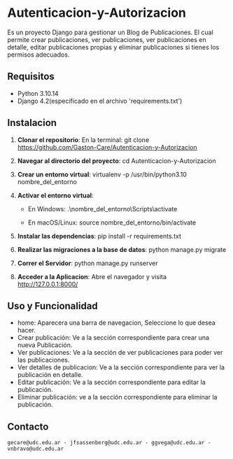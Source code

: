 # Autenticacion-y-Autorizacion

Es un proyecto Django para gestionar un Blog de Publicaciones. El cual permite crear publicaciones, ver publicaciones, ver publicaciones en detalle, editar publicaciones propias y eliminar publicaciones si tienes los permisos adecuados.

## Requisitos

- Python 3.10.14
- Django 4.2(especificado en el archivo 'requirements.txt')

## Instalacion

1. **Clonar el repositorio**:
En la terminal:
   git clone https://github.com/Gaston-Care/Autenticacion-y-Autorizacion

2. **Navegar al directorio del proyecto**:
    cd Autenticacion-y-Autorizacion

3. **Crear un entorno virtual**:
    virtualenv -p /usr/bin/python3.10 nombre_del_entorno

4. **Activar el entorno virtual**:

    - En Windows: .\nombre_del_entorno\Scripts\activate

    - En macOS/Linux: source nombre_del_entorno/bin/activate

5. **Instalar las dependencias**:
    pip install -r requirements.txt

6. **Realizar las migraciones a la base de datos**:
    python manage.py migrate

7. **Correr el Servidor**:
    python manage.py runserver

8. **Acceder a la Aplicacion**:
    Abre el navegador y visita http://127.0.0.1:8000/

## Uso y Funcionalidad
- home: Aparecera una barra de navegacion, Seleccione lo que desea hacer.
- Crear publicación: Ve a la sección correspondiente para crear una nueva Publicación.
- Ver publicaciones: Ve a la sección de ver publicaciones para poder ver las publicaciones.
- Ver detalles de publicacion: Ve a la sección correspondiente para ver la publicación en detalle.
- Editar publicación: Ve a la sección correspondiente para editar la publicación.
- Eliminar publicación: ve a la sección correspondiente para eliminar la publicación.

## Contacto
    gecare@udc.edu.ar - jfsassenberg@udc.edu.ar - ggvega@udc.edu.ar - vnbravo@udc.edu.ar
